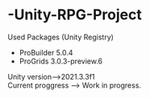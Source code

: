 # -Unity-RPG-Project  
  
  


Used Packages (Unity Registry)  
- ProBuilder 5.0.4
- ProGrids 3.0.3-preview.6  

Unity version-->2021.3.3f1  
Current proggress --> Work in progress.
